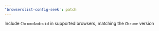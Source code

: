 ```yaml
---
'browserslist-config-seek': patch
---
```


Include `ChromeAndroid` in supported browsers, matching the `Chrome` version
